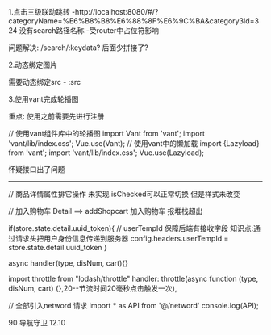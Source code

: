 1.点击三级联动跳转 -http://localhost:8080/#/?categoryName=%E6%B8%B8%E6%88%8F%E6%9C%BA&category3Id=324
没有search路径名称 -受router中占位符影响

问题解决: /search/:keydata?   后面少拼接了?

2.动态绑定图片

需要动态绑定src - :src

3.使用vant完成轮播图

重点:  使用之前需要先进行注册

// 使用vant组件库中的轮播图
import Vant from 'vant';
import 'vant/lib/index.css';
Vue.use(Vant);
// 使用vant中的懒加载
import {Lazyload} from 'vant';
import 'vant/lib/index.css';
Vue.use(Lazyload);


怀疑接口出了问题
******************************
// 商品详情属性排它操作   未实现
isChecked可以正常切换 但是样式未改变


// 加入购物车  Detail ==> addShopcart
加入购物车 报堆栈超出
<!-- 请求写错了 -->



if(store.state.detail.uuid_token){
    // userTempId 保障后端有接收字段 知识点:通过请求头把用户身份信息传递到服务器
    config.headers.userTempId = store.state.detail.uuid_token
  }

<!-- 节流前 -->
async handler(type, disNum, cart){}
<!-- 节流函数 使用节流函数 -->
import throttle from "lodash/throttle"
handler: throttle(async function (type, disNum, cart) {},20--节流时间20毫秒点击触发一次),

// 全部引入netword 请求
import * as API from '@/netword'
console.log(API);


90 导航守卫 12.10